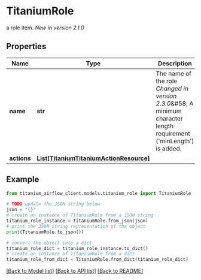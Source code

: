 # TitaniumRole

a role item.  *New in version 2.1.0* 

## Properties

Name | Type | Description | Notes
------------ | ------------- | ------------- | -------------
**name** | **str** | The name of the role  *Changed in version 2.3.0*&amp;#58; A minimum character length requirement (&#39;minLength&#39;) is added.  | [optional] 
**actions** | [**List[TitaniumTitaniumActionResource]**](TitaniumActionResource.md) |  | [optional] 

## Example

```python
from titanium_airflow_client.models.titanium_role import TitaniumRole

# TODO update the JSON string below
json = "{}"
# create an instance of TitaniumRole from a JSON string
titanium_role_instance = TitaniumRole.from_json(json)
# print the JSON string representation of the object
print(TitaniumRole.to_json())

# convert the object into a dict
titanium_role_dict = titanium_role_instance.to_dict()
# create an instance of TitaniumRole from a dict
titanium_role_from_dict = TitaniumRole.from_dict(titanium_role_dict)
```
[[Back to Model list]](../README.md#documentation-for-models) [[Back to API list]](../README.md#documentation-for-api-endpoints) [[Back to README]](../README.md)


